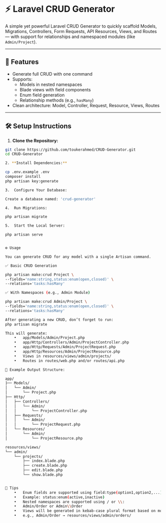 # ⚡️ Laravel CRUD Generator

A simple yet powerful Laravel CRUD Generator to quickly scaffold Models, Migrations, Controllers, Form Requests, API Resources, Views, and Routes — with support for relationships and namespaced modules (like `Admin/Project`).

---

## 🚀 Features

- Generate full CRUD with one command
- Supports:
  - Models in nested namespaces
  - Blade views with field components
  - Enum field generation
  - Relationship methods (e.g., `hasMany`)
- Clean architecture: Model, Controller, Request, Resource, Views, Routes

---

## 🛠️ Setup Instructions

1. **Clone the Repository:**

```bash
git clone https://github.com/toukerahmed/CRUD-Generator.git
cd CRUD-Generator

2. **Install Dependencies:**

cp .env.example .env
composer install
php artisan key:generate

3.	Configure Your Database:

Create a database named: 'crud-generator'

4.	Run Migrations:

php artisan migrate

5.	Start the Local Server:

php artisan serve


⚙️ Usage

You can generate CRUD for any model with a single Artisan command.

✅ Basic CRUD Generation

php artisan make:crud Project \
--fields='name:string,status:enum(open,closed)' \
--relations='tasks:hasMany'

✅ With Namespaces (e.g., Admin Module)

php artisan make:crud Admin/Project \
--fields='name:string,status:enum(open,closed)' \
--relations='tasks:hasMany'

After generating a new CRUD, don’t forget to run:
php artisan migrate

This will generate:
	•	app/Models/Admin/Project.php
	•	app/Http/Controllers/Admin/ProjectController.php
	•	app/Http/Requests/Admin/ProjectRequest.php
	•	app/Http/Resources/Admin/ProjectResource.php
	•	Views in resources/views/admin/projects/
	•	Routes in routes/web.php and/or routes/api.php

📂 Example Output Structure:

app/
├── Models/
│   └── Admin/
│       └── Project.php
├── Http/
│   ├── Controllers/
│   │   └── Admin/
│   │       └── ProjectController.php
│   ├── Requests/
│   │   └── Admin/
│   │       └── ProjectRequest.php
│   └── Resources/
│       └── Admin/
│           └── ProjectResource.php

resources/views/
└── admin/
    └── projects/
        ├── index.blade.php
        ├── create.blade.php
        ├── edit.blade.php
        └── show.blade.php


🧠 Tips
	•	Enum fields are supported using field:type(option1,option2,...)
	•	Example: status:enum(active,inactive)
	•	Nested namespaces are supported using / or \\:
	•	Admin/Order or Admin\\Order
	•	Views will be generated in kebab-case plural format based on model path
	•	e.g., Admin/Order → resources/views/admin/orders/